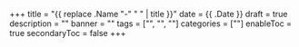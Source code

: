 +++
title = "{{ replace .Name "-" " " | title }}"
date = {{ .Date }}
draft = true
description = ""
banner = ""
tags = ["", "", ""]
categories = [""]
enableToc = true
secondaryToc = false
+++
